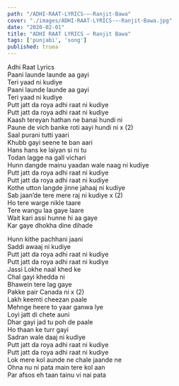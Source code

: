 ```yaml
---
path: "/ADHI-RAAT-LYRICS-–-Ranjit-Bawa"
cover: "./images/ADHI-RAAT-LYRICS-–-Ranjit-Bawa.jpg"
date: "2020-02-01"
title: "ADHI RAAT LYRICS – Ranjit Bawa"
tags: ['punjabi', 'song']
published: truea
---
```

  
Adhi Raat Lyrics  
Paani launde launde aa gayi  
Teri yaad ni kudiye  
Paani launde launde aa gayi  
Teri yaad ni kudiye  
Putt jatt da roya adhi raat ni kudiye  
Putt jatt da roya adhi raat ni kudiye  
Kaash tereyan hathan ne banai hundi ni  
Paune de vich banke roti aayi hundi ni x (2)  
Saal purani tutti yaari  
Khubb gayi seene te ban aari  
Hans hans ke laiyan si ni tu  
Todan lagge na gall vichari  
Hunn dangde mainu yaadan wale naag ni kudiye  
Putt jatt da roya adhi raat ni kudiye  
Putt jatt da roya adhi raat ni kudiye  
Kothe utton langde jinne jahaaj ni kudiye  
Sab jaan’de tere mere raj ni kudiye x (2)  
Ho tere warge nikle taare  
Tere wangu laa gaye laare  
Wait kari assi hunne hi aa gaye  
Kar gaye dhokha dine dihade  
  
  
  
  
  
  
Hunn kithe pachhani jaani  
Saddi awaaj ni kudiye  
Putt jatt da roya adhi raat ni kudiye  
Putt jatt da roya adhi raat ni kudiye  
Jassi Lokhe naal khed ke  
Chal gayi khedda ni  
Bhawein tere lag gaye  
Pakke pair Canada ni x (2)  
Lakh keemti cheezan paale  
Mehnge heere to yaar ganwa lye  
Loyi jatt di chete auni  
Dhar gayi jad tu poh de paale  
Ho thaan ke turr gayi  
Sadran wale daaj ni kudiye  
Putt jatt da roya adhi raat ni kudiye  
Putt jatt da roya adhi raat ni kudiye  
Lok mere kol aunde ne chale jaande ne  
Ohna nu ni pata main tere kol aan  
Par afsos eh taan tainu vi nai pata  
